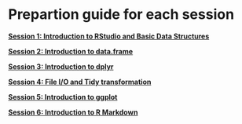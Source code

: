 Prepartion guide for each session
=================================


[**Session 1: Introduction to RStudio and Basic Data Structures**](https://github.com/sumeetpalsingh/R_course/blob/master/Preparation/Session1_Preparation.md)

[**Session 2:  Introduction to data.frame**](https://github.com/sumeetpalsingh/R_course/blob/master/Preparation/Session2_Preparation.md)

[**Session 3: Introduction to dplyr**](https://github.com/sumeetpalsingh/R_course/blob/master/Preparation/Session3_Preparation.md)

[**Session 4: File I/O and Tidy transformation**](https://github.com/sumeetpalsingh/R_course/blob/master/Preparation/Session4_Preparation.md)

[**Session 5: Introduction to ggplot**](https://github.com/sumeetpalsingh/R_course/blob/master/Preparation/Session5_Preparation.md)

[**Session 6: Introduction to R Markdown**](https://github.com/sumeetpalsingh/R_course/blob/master/Preparation/Session6_Preparation.md)
